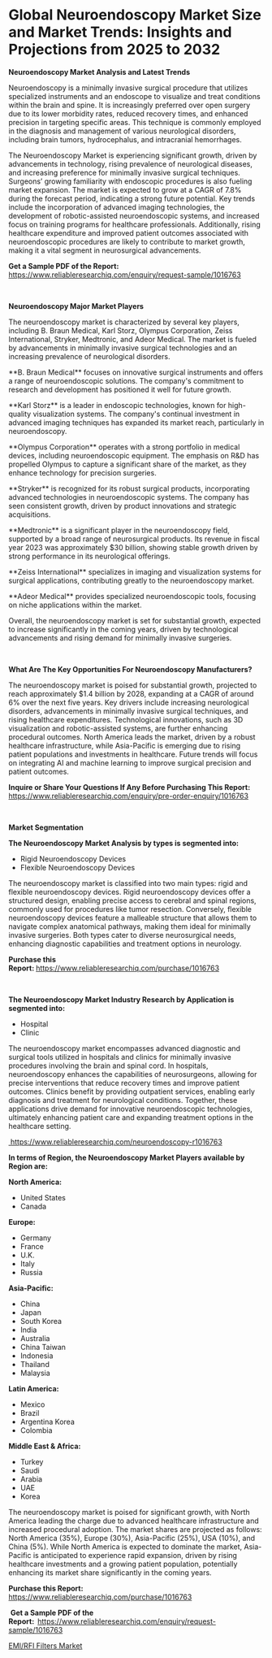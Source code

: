 <p><h1>Global Neuroendoscopy Market Size and Market Trends: Insights and Projections from 2025 to 2032</h1></p><p><strong>Neuroendoscopy Market Analysis and Latest Trends</strong></p>
<p><p>Neuroendoscopy is a minimally invasive surgical procedure that utilizes specialized instruments and an endoscope to visualize and treat conditions within the brain and spine. It is increasingly preferred over open surgery due to its lower morbidity rates, reduced recovery times, and enhanced precision in targeting specific areas. This technique is commonly employed in the diagnosis and management of various neurological disorders, including brain tumors, hydrocephalus, and intracranial hemorrhages.</p><p>The Neuroendoscopy Market is experiencing significant growth, driven by advancements in technology, rising prevalence of neurological diseases, and increasing preference for minimally invasive surgical techniques. Surgeons’ growing familiarity with endoscopic procedures is also fueling market expansion. The market is expected to grow at a CAGR of 7.8% during the forecast period, indicating a strong future potential. Key trends include the incorporation of advanced imaging technologies, the development of robotic-assisted neuroendoscopic systems, and increased focus on training programs for healthcare professionals. Additionally, rising healthcare expenditure and improved patient outcomes associated with neuroendoscopic procedures are likely to contribute to market growth, making it a vital segment in neurosurgical advancements.</p></p>
<p><strong>Get a Sample PDF of the Report:&nbsp;</strong> <a href="https://www.reliableresearchiq.com/enquiry/request-sample/1016763?utm_campaign=1743&utm_medium=2&utm_source=Github&utm_content=ia&utm_term=21032025&utm_id=neuroendoscopy">https://www.reliableresearchiq.com/enquiry/request-sample/1016763</a></p>
<p>&nbsp;</p>
<p><strong>Neuroendoscopy Major Market Players</strong></p>
<p><p>The neuroendoscopy market is characterized by several key players, including B. Braun Medical, Karl Storz, Olympus Corporation, Zeiss International, Stryker, Medtronic, and Adeor Medical. The market is fueled by advancements in minimally invasive surgical technologies and an increasing prevalence of neurological disorders.</p><p>**B. Braun Medical** focuses on innovative surgical instruments and offers a range of neuroendoscopic solutions. The company's commitment to research and development has positioned it well for future growth. </p><p>**Karl Storz** is a leader in endoscopic technologies, known for high-quality visualization systems. The company's continual investment in advanced imaging techniques has expanded its market reach, particularly in neuroendoscopy.</p><p>**Olympus Corporation** operates with a strong portfolio in medical devices, including neuroendoscopic equipment. The emphasis on R&D has propelled Olympus to capture a significant share of the market, as they enhance technology for precision surgeries.</p><p>**Stryker** is recognized for its robust surgical products, incorporating advanced technologies in neuroendoscopic systems. The company has seen consistent growth, driven by product innovations and strategic acquisitions.</p><p>**Medtronic** is a significant player in the neuroendoscopy field, supported by a broad range of neurosurgical products. Its revenue in fiscal year 2023 was approximately $30 billion, showing stable growth driven by strong performance in its neurological offerings.</p><p>**Zeiss International** specializes in imaging and visualization systems for surgical applications, contributing greatly to the neuroendoscopy market. </p><p>**Adeor Medical** provides specialized neuroendoscopic tools, focusing on niche applications within the market. </p><p>Overall, the neuroendoscopy market is set for substantial growth, expected to increase significantly in the coming years, driven by technological advancements and rising demand for minimally invasive surgeries.</p></p>
<p>&nbsp;</p>
<p><strong>What Are The Key Opportunities For Neuroendoscopy Manufacturers?</strong></p>
<p><p>The neuroendoscopy market is poised for substantial growth, projected to reach approximately $1.4 billion by 2028, expanding at a CAGR of around 6% over the next five years. Key drivers include increasing neurological disorders, advancements in minimally invasive surgical techniques, and rising healthcare expenditures. Technological innovations, such as 3D visualization and robotic-assisted systems, are further enhancing procedural outcomes. North America leads the market, driven by a robust healthcare infrastructure, while Asia-Pacific is emerging due to rising patient populations and investments in healthcare. Future trends will focus on integrating AI and machine learning to improve surgical precision and patient outcomes.</p></p>
<p><strong>Inquire or Share Your Questions If Any Before Purchasing This Report:</strong> <a href="https://www.reliableresearchiq.com/enquiry/pre-order-enquiry/1016763?utm_campaign=1743&utm_medium=2&utm_source=Github&utm_content=ia&utm_term=21032025&utm_id=neuroendoscopy">https://www.reliableresearchiq.com/enquiry/pre-order-enquiry/1016763</a></p>
<p>&nbsp;</p>
<p><strong>Market Segmentation</strong></p>
<p><strong>The Neuroendoscopy Market Analysis by types is segmented into:</strong></p>
<p><ul><li>Rigid Neuroendoscopy Devices</li><li>Flexible Neuroendoscopy Devices</li></ul></p>
<p><p>The neuroendoscopy market is classified into two main types: rigid and flexible neuroendoscopy devices. Rigid neuroendoscopy devices offer a structured design, enabling precise access to cerebral and spinal regions, commonly used for procedures like tumor resection. Conversely, flexible neuroendoscopy devices feature a malleable structure that allows them to navigate complex anatomical pathways, making them ideal for minimally invasive surgeries. Both types cater to diverse neurosurgical needs, enhancing diagnostic capabilities and treatment options in neurology.</p></p>
<p><strong>Purchase this Report:&nbsp;</strong><a href="https://www.reliableresearchiq.com/purchase/1016763?utm_campaign=1743&utm_medium=2&utm_source=Github&utm_content=ia&utm_term=21032025&utm_id=neuroendoscopy">https://www.reliableresearchiq.com/purchase/1016763</a></p>
<p>&nbsp;</p>
<p><strong>The Neuroendoscopy Market Industry Research by Application is segmented into:</strong></p>
<p><ul><li>Hospital</li><li>Clinic</li></ul></p>
<p><p>The neuroendoscopy market encompasses advanced diagnostic and surgical tools utilized in hospitals and clinics for minimally invasive procedures involving the brain and spinal cord. In hospitals, neuroendoscopy enhances the capabilities of neurosurgeons, allowing for precise interventions that reduce recovery times and improve patient outcomes. Clinics benefit by providing outpatient services, enabling early diagnosis and treatment for neurological conditions. Together, these applications drive demand for innovative neuroendoscopic technologies, ultimately enhancing patient care and expanding treatment options in the healthcare setting.</p></p>
<p><a href="https://www.reliableresearchiq.com/neuroendoscopy-r1016763?utm_campaign=1743&utm_medium=2&utm_source=Github&utm_content=ia&utm_term=21032025&utm_id=neuroendoscopy">&nbsp;https://www.reliableresearchiq.com/neuroendoscopy-r1016763</a></p>
<p><strong>In terms of Region, the Neuroendoscopy Market Players available by Region are:</strong></p>
<p>
    <p> <strong> North America: </strong>
        <ul>
            <li>United States</li>
            <li>Canada</li>
        </ul>
        </p> 
    <p> <strong> Europe: </strong>
        <ul>
            <li>Germany</li>
            <li>France</li>
            <li>U.K.</li>
            <li>Italy</li>
            <li>Russia</li>
        </ul>
        </p> 
    <p> <strong> Asia-Pacific: </strong>
        <ul>
            <li>China</li>
            <li>Japan</li>
            <li>South Korea</li>
            <li>India</li>
            <li>Australia</li>
            <li>China Taiwan</li>
            <li>Indonesia</li>
            <li>Thailand</li>
            <li>Malaysia</li>
        </ul>
        </p> 
    <p> <strong> Latin America: </strong>
        <ul>
            <li>Mexico</li>
            <li>Brazil</li>
            <li>Argentina Korea</li>
            <li>Colombia</li>
        </ul>
        </p> 
    <p> <strong> Middle East & Africa: </strong>
        <ul>
            <li>Turkey</li>
            <li>Saudi</li>
            <li>Arabia</li>
            <li>UAE</li>
            <li>Korea</li>
        </ul>
    </p>
    </p>
<p><p>The neuroendoscopy market is poised for significant growth, with North America leading the charge due to advanced healthcare infrastructure and increased procedural adoption. The market shares are projected as follows: North America (35%), Europe (30%), Asia-Pacific (25%), USA (10%), and China (5%). While North America is expected to dominate the market, Asia-Pacific is anticipated to experience rapid expansion, driven by rising healthcare investments and a growing patient population, potentially enhancing its market share significantly in the coming years.</p></p>
<p><strong>Purchase this Report: </strong><a href="https://www.reliableresearchiq.com/purchase/1016763?utm_campaign=1743&utm_medium=2&utm_source=Github&utm_content=ia&utm_term=21032025&utm_id=neuroendoscopy">https://www.reliableresearchiq.com/purchase/1016763</a></p>
<p>&nbsp;<strong>Get a Sample PDF of the Report:&nbsp;&nbsp;</strong><a href="https://www.reliableresearchiq.com/enquiry/request-sample/1016763?utm_campaign=1743&utm_medium=2&utm_source=Github&utm_content=ia&utm_term=21032025&utm_id=neuroendoscopy">https://www.reliableresearchiq.com/enquiry/request-sample/1016763</a></p>
<p><strong></strong></p>
<p><p><a href="https://github.com/oliffzillamv/Market-Research-Report-List-1/blob/main/emirfi-filters-market.md?utm_campaign=1743&utm_medium=2&utm_source=Github&utm_content=ia&utm_term=21032025&utm_id=neuroendoscopy">EMI/RFI Filters Market</a></p></p>